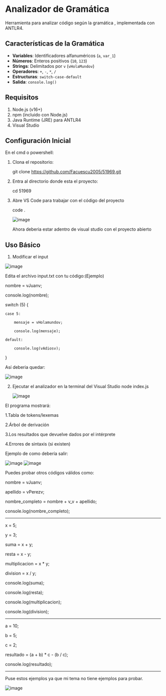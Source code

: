 # Analizador de Gramática

Herramienta para analizar código según la gramática , implementada con ANTLR4.

## Características de la Gramática

- **Variables**: Identificadores alfanuméricos (`a`, `var_1`)
- **Números**: Enteros positivos (`10`, `123`)
- **Strings**: Delimitados por `v` (`vHolaMundov`)
- **Operadores**: `+`, `-`, `*`, `/`
- **Estructuras**: `switch-case-default`
- **Salida**: `console.log()`

## Requisitos

1. Node.js (v16+)
2. npm (incluido con Node.js)
3. Java Runtime (JRE) para ANTLR4
4. Visual Studio

## Configuración Inicial

En el cmd o powershell:

1. Clona el repositorio:
   
   git clone https://github.com/Facuescu2005/51969.git
   
2. Entra al directorio donde esta el proyecto:

   cd 51969

3. Abre VS Code para trabajar con el código del proyecto

   code .

   ![image](https://github.com/user-attachments/assets/37d7067e-f30f-4f45-9842-151bd6fc6119)

   Ahora deberia estar adentro de visual studio con el proyecto abierto

## Uso Básico
1. Modificar el input
   
![image](https://github.com/user-attachments/assets/7503fcac-d658-43e0-b6c2-23ad8c81b5c1)

Edita el archivo input.txt con tu código:(Ejemplo)

nombre = vJuanv;

console.log(nombre);

switch (5) {

    case 5:
    
        mensaje = vHolamundov;
        
        console.log(mensaje);
        
    default:
    
        console.log(vAdiosv);
        
}

Así deberia quedar:

![image](https://github.com/user-attachments/assets/510de601-524f-45c0-886a-e7b921614f9c)

2. Ejecutar el analizador en la terminal del Visual Studio node index.js

   ![image](https://github.com/user-attachments/assets/11f0468a-ae23-4bbd-9edd-7461d16937af)

El programa mostrará:

1.Tabla de tokens/lexemas

2.Árbol de derivación

3.Los resultados que devuelve dados por el intérprete

4.Errores de sintaxis (si existen)

Ejemplo de como debería salir:

![image](https://github.com/user-attachments/assets/473cb042-4b16-4411-9dfb-435484704728)
![image](https://github.com/user-attachments/assets/41b170ca-b85f-4a15-9e8a-5444cf2c6bbb)



Puedes probar otros códigos válidos como:

nombre = vJuanv;

apellido = vPerezv;

nombre_completo = nombre + v_v + apellido;

console.log(nombre_completo);

------------------------------------
x = 5;

y = 3;

suma = x + y;

resta = x - y;

multiplicacion = x * y;

division = x / y;

console.log(suma);

console.log(resta);

console.log(multiplicacion);

console.log(division);

----------------------------------
a = 10;

b = 5;

c = 2;

resultado = (a + b) * c - (b / c);

console.log(resultado);

---------------------------------


Puse estos ejemplos ya que mi tema no tiene ejemplos para probar.

![image](https://github.com/user-attachments/assets/79a29d18-5718-41e0-b93b-69a0faef64a6)











